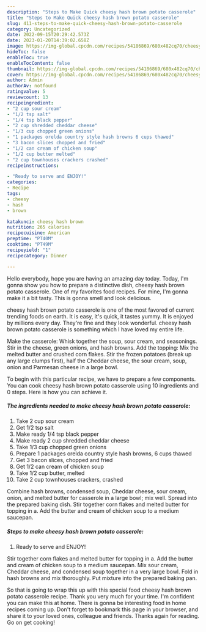 ```yaml
---
description: "Steps to Make Quick cheesy hash brown potato casserole"
title: "Steps to Make Quick cheesy hash brown potato casserole"
slug: 411-steps-to-make-quick-cheesy-hash-brown-potato-casserole
category: Uncategorized
date: 2022-09-15T20:29:42.573Z
date: 2023-01-20T14:39:02.658Z
image: https://img-global.cpcdn.com/recipes/54186869/680x482cq70/cheesy-hash-brown-potato-casserole-recipe-main-photo.jpg
hideToc: false
enableToc: true
enableTocContent: false
thumbnail: https://img-global.cpcdn.com/recipes/54186869/680x482cq70/cheesy-hash-brown-potato-casserole-recipe-main-photo.jpg
cover: https://img-global.cpcdn.com/recipes/54186869/680x482cq70/cheesy-hash-brown-potato-casserole-recipe-main-photo.jpg
author: Admin
authorAv: notfound
ratingvalue: 5
reviewcount: 13
recipeingredient:
- "2 cup sour cream"
- "1/2 tsp salt"
- "1/4 tsp black pepper"
- "2 cup shredded cheddar cheese"
- "1/3 cup chopped green onions"
- "1 packages orelda country style hash browns 6 cups thawed"
- "3 bacon slices chopped and fried"
- "1/2 can cream of chicken soup"
- "1/2 cup butter melted"
- "2 cup townhouses crackers crashed"
recipeinstructions:

- "Ready to serve and ENJOY!"
categories:
- Recipe
tags:
- cheesy
- hash
- brown

katakunci: cheesy hash brown 
nutrition: 265 calories
recipecuisine: American
preptime: "PT40M"
cooktime: "PT49M"
recipeyield: "1"
recipecategory: Dinner

---
```



Hello everybody, hope you are having an amazing day today. Today, I'm gonna show you how to prepare a distinctive dish, cheesy hash brown potato casserole. One of my favorites food recipes. For mine, I'm gonna make it a bit tasty. This is gonna smell and look delicious.

cheesy hash brown potato casserole is one of the most favored of current trending foods on earth. It is easy, it's quick, it tastes yummy. It is enjoyed by millions every day. They're fine and they look wonderful. cheesy hash brown potato casserole is something which I have loved my entire life.

Make the casserole: Whisk together the soup, sour cream, and seasonings. Stir in the cheese, green onions, and hash browns. Add the topping: Mix the melted butter and crushed corn flakes. Stir the frozen potatoes (break up any large clumps first), half the Cheddar cheese, the sour cream, soup, onion and Parmesan cheese in a large bowl.


To begin with this particular recipe, we have to prepare a few components. You can cook cheesy hash brown potato casserole using 10 ingredients and 0 steps. Here is how you can achieve it.

<!--inarticleads1-->

##### The ingredients needed to make cheesy hash brown potato casserole:

1. Take 2 cup sour cream
1. Get 1/2 tsp salt
1. Make ready 1/4 tsp black pepper
1. Make ready 2 cup shredded cheddar cheese
1. Take 1/3 cup chopped green onions
1. Prepare 1 packages orelda country style hash browns, 6 cups thawed
1. Get 3 bacon slices, chopped and fried
1. Get 1/2 can cream of chicken soup
1. Take 1/2 cup butter, melted
1. Take 2 cup townhouses crackers, crashed


Combine hash browns, condensed soup, Cheddar cheese, sour cream, onion, and melted butter for casserole in a large bowl; mix well. Spread into the prepared baking dish. Stir together corn flakes and melted butter for topping in a. Add the butter and cream of chicken soup to a medium saucepan. 

<!--inarticleads2-->

##### Steps to make cheesy hash brown potato casserole:


1. Ready to serve and ENJOY!

Stir together corn flakes and melted butter for topping in a. Add the butter and cream of chicken soup to a medium saucepan. Mix sour cream, Cheddar cheese, and condensed soup together in a very large bowl. Fold in hash browns and mix thoroughly. Put mixture into the prepared baking pan. 

So that is going to wrap this up with this special food cheesy hash brown potato casserole recipe. Thank you very much for your time. I'm confident you can make this at home. There is gonna be interesting food in home recipes coming up. Don't forget to bookmark this page in your browser, and share it to your loved ones, colleague and friends. Thanks again for reading. Go on get cooking!
